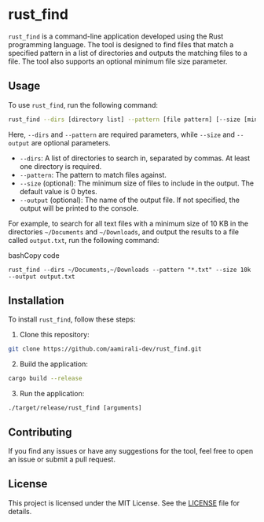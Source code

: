
# rust_find

`rust_find` is a command-line application developed using the Rust programming language. The tool is designed to find files that match a specified pattern in a list of directories and outputs the matching files to a file. The tool also supports an optional minimum file size parameter.

## Usage

To use `rust_find`, run the following command:

```bash
rust_find --dirs [directory list] --pattern [file pattern] [--size [minimum size]] [--output [output file name]]
``` 

Here, `--dirs` and `--pattern` are required parameters, while `--size` and `--output` are optional parameters.

-   `--dirs`: A list of directories to search in, separated by commas. At least one directory is required.
-   `--pattern`: The pattern to match files against.
-   `--size` (optional): The minimum size of files to include in the output. The default value is 0 bytes.
-   `--output` (optional): The name of the output file. If not specified, the output will be printed to the console.

For example, to search for all text files with a minimum size of 10 KB in the directories `~/Documents` and `~/Downloads`, and output the results to a file called `output.txt`, run the following command:

bashCopy code

`rust_find --dirs ~/Documents,~/Downloads --pattern "*.txt" --size 10k --output output.txt` 

## Installation

To install `rust_find`, follow these steps:

1.  Clone this repository:

```bash
git clone https://github.com/aamirali-dev/rust_find.git
``` 

2.  Build the application:

```bash 
cargo build --release
``` 

3.  Run the application:

```./target/release/rust_find [arguments]``` 

## Contributing

If you find any issues or have any suggestions for the tool, feel free to open an issue or submit a pull request.

## License

This project is licensed under the MIT License. See the [LICENSE](https://github.com/aamirali-dev/rust_find/blob/master/LICENCE) file for details.
